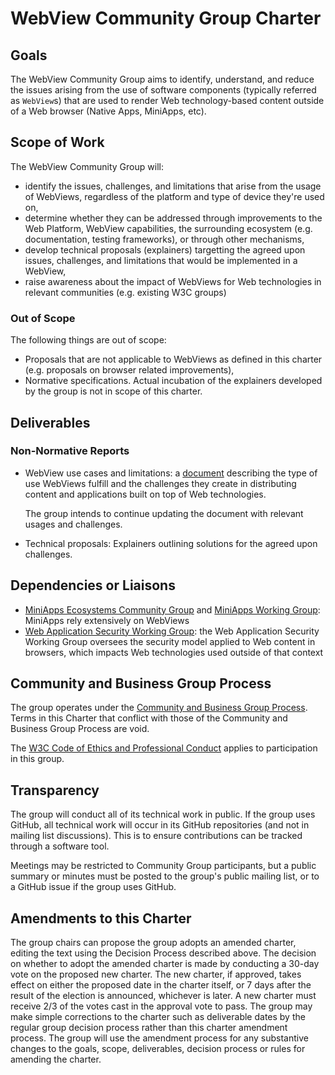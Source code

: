 # WebView Community Group Charter

## Goals

The WebView Community Group aims to identify, understand, and reduce the issues arising from the use of software components (typically referred as `WebView`s) that are used to render Web technology-based content outside of a Web browser (Native Apps, MiniApps, etc).

## Scope of Work

The WebView Community Group will:
* identify the issues, challenges, and limitations that arise from the usage of WebViews, regardless of the platform and type of device they're used on,
* determine whether they can be addressed through improvements to the Web Platform, WebView capabilities, the surrounding ecosystem (e.g. documentation, testing frameworks), or through other mechanisms,
* develop technical proposals (explainers) targetting the agreed upon issues, challenges, and limitations that would be implemented in a WebView,
* raise awareness about the impact of WebViews for Web technologies in relevant communities (e.g. existing W3C groups)

### Out of Scope

The following things are out of scope:
* Proposals that are not applicable to WebViews as defined in this charter (e.g. proposals on browser related improvements),
* Normative specifications. Actual incubation of the explainers developed by the group is not in scope of this charter.

## Deliverables

### Non-Normative Reports

* WebView use cases and limitations: a [document](https://webview-cg.github.io/usage-and-challenges/) describing the type of use WebViews fulfill and the challenges they create in distributing content and applications built on top of Web technologies.

  The group intends to continue updating the document with relevant usages and challenges.

* Technical proposals: Explainers outlining solutions for the agreed upon challenges.

## Dependencies or Liaisons

* [MiniApps Ecosystems Community Group](https://www.w3.org/community/miniapps/) and [MiniApps Working Group](https://www.w3.org/groups/wg/miniapps): MiniApps rely extensively on WebViews
* [Web Application Security Working Group](https://www.w3.org/2011/webappsec/): the Web Application Security Working Group oversees the security model applied to Web content in browsers, which impacts Web technologies used outside of that context

## Community and Business Group Process

The group operates under the [Community and Business Group Process](https://www.w3.org/community/about/agreements/). Terms in this Charter that conflict with those of the Community and Business Group Process are void.

The [W3C Code of Ethics and Professional Conduct](https://www.w3.org/Consortium/cepc/) applies to participation in this group.

## Transparency

The group will conduct all of its technical work in public. If the group uses GitHub, all technical work will occur in its GitHub repositories (and not in mailing list discussions). This is to ensure contributions can be tracked through a software tool.

Meetings may be restricted to Community Group participants, but a public summary or minutes must be posted to the group's public mailing list, or to a GitHub issue if the group uses GitHub.

## Amendments to this Charter

The group chairs can propose the group adopts an amended charter, editing the text using the Decision Process described above. The decision on whether to adopt the amended charter is made by conducting a 30-day vote on the proposed new charter. The new charter, if approved, takes effect on either the proposed date in the charter itself, or 7 days after the result of the election is announced, whichever is later. A new charter must receive 2/3 of the votes cast in the approval vote to pass. The group may make simple corrections to the charter such as deliverable dates by the regular group decision process rather than this charter amendment process. The group will use the amendment process for any substantive changes to the goals, scope, deliverables, decision process or rules for amending the charter.
